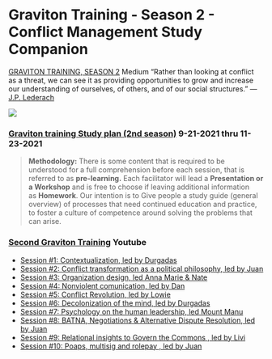 # Graviton Training - Season 2 - Conflict Management Study Companion 

[GRAVITON TRAINING, SEASON 2](https://medium.com/token-engineering-commons/graviton-training-season-2-8f9817cf404d) Medium
“Rather than looking at conflict as a threat, we can see it as providing opportunities to grow and increase our understanding of ourselves, of others, and of our social structures.” — [J.P. Lederach](https://professorbellreadings.files.wordpress.com/2017/10/the-little-books-of-justice-peacebuilding-john-lederach-the-little-book-of-conflict-transformation-good-books-2014-1.pdf)

![](https://i.imgur.com/CjSkj0b.png)

### [Graviton training Study plan (2nd season)](https://forum.tecommons.org/t/second-graviton-training-study-plan/607) 9-21-2021 thru 11-23-2021

> **Methodology:** There is some content that is required to be understood for a full comprehension before each session, that is referred to as **pre-learning.** Each facilitator will lead a **Presentation or a Workshop** and is free to choose if leaving additional information as **Homework**. Our intention is to Give people a study guide (general overview) of processes that need continued education and practice, to foster a culture of competence around solving the problems that can arise.


### [Second Graviton Training](https://www.youtube.com/playlist?list=PLusWL9gf0FIR0H9kyss3Dotwx7Mjr2p_h) Youtube
* [Session #1: Contextualization, led by Durgadas](https://www.youtube.com/watch?v=D7rq_QZ3D0U&list=PLusWL9gf0FIR0H9kyss3Dotwx7Mjr2p_h&index=1)
* [Session #2: Conflict transformation as a political philosophy, led by Juan](https://www.youtube.com/watch?v=s-5FHo-bPtI&list=PLusWL9gf0FIR0H9kyss3Dotwx7Mjr2p_h&index=2)
* [Session #3: Organization design, led Anna Marie & Nate](https://www.youtube.com/watch?v=RJHPStgQoIw&list=PLusWL9gf0FIR0H9kyss3Dotwx7Mjr2p_h&index=3)
* [Session #4: Nonviolent comunication, led by Dan](https://www.youtube.com/watch?v=f9hroSJ2mMw&list=PLusWL9gf0FIR0H9kyss3Dotwx7Mjr2p_h&index=4)
* [Session #5: Conflict Revolution, led by Lowie](https://www.youtube.com/watch?v=CdyyLDHcoBQ&list=PLusWL9gf0FIR0H9kyss3Dotwx7Mjr2p_h&index=5)
* [Session #6: Decolonization of the mind, led by Durgadas](https://www.youtube.com/watch?v=qqktzC-Wrv0&list=PLusWL9gf0FIR0H9kyss3Dotwx7Mjr2p_h&index=6)
* [Session #7: Psychology on the human leadership, led Mount Manu](https://www.youtube.com/watch?v=FxJcs6QlfTg&list=PLusWL9gf0FIR0H9kyss3Dotwx7Mjr2p_h&index=7)
* [Session #8: BATNA, Negotiations & Alternative Dispute Resolution, led by Juan](https://www.youtube.com/watch?v=s-S-Vgt5X_I&list=PLusWL9gf0FIR0H9kyss3Dotwx7Mjr2p_h&index=8)
* [Session #9: Relational insights to Govern the Commons , led by Livi](https://www.youtube.com/watch?v=xS3wgHnWCWs&list=PLusWL9gf0FIR0H9kyss3Dotwx7Mjr2p_h&index=9)
* [Session #10: Poaps, multisig and rolepay , led by Juan](https://www.youtube.com/watch?v=brUeK4313G8&list=PLusWL9gf0FIR0H9kyss3Dotwx7Mjr2p_h&index=10)



